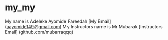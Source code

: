 # my_my
My name is Adeleke Ayomide Fareedah
[My Email] (aayomide149@gmail.com)
My Instructors name is Mr Mubarak
[Instructors Email] (github.com/mubarraqqq)
